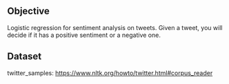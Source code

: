 ## Objective
Logistic regression for sentiment analysis on tweets. 
Given a tweet, you will decide if it has a positive sentiment or a negative one. 

## Dataset
twitter_samples:
https://www.nltk.org/howto/twitter.html#corpus_reader